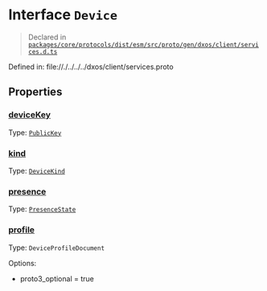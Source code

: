 # Interface `Device`
> Declared in [`packages/core/protocols/dist/esm/src/proto/gen/dxos/client/services.d.ts`]()

Defined in:
   file://./../../../dxos/client/services.proto
## Properties
### [deviceKey]()
Type: <code>[PublicKey](/api/@dxos/client/classes/PublicKey)</code>



### [kind]()
Type: <code>[DeviceKind](/api/@dxos/client/enums#DeviceKind)</code>



### [presence]()
Type: <code>[PresenceState](/api/@dxos/client/enums#PresenceState)</code>



### [profile]()
Type: <code>DeviceProfileDocument</code>

Options:
  - proto3_optional = true

    